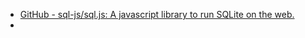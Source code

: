 - [GitHub - sql-js/sql.js: A javascript library to run SQLite on the web.](https://github.com/sql-js/sql.js)
-